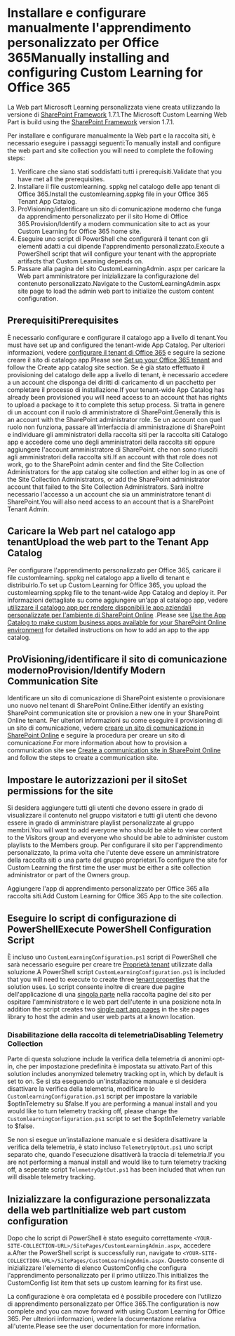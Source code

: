 # <a name="manually-installing-and-configuring-custom-learning-for-office-365"></a><span data-ttu-id="1eb3a-101">Installare e configurare manualmente l'apprendimento personalizzato per Office 365</span><span class="sxs-lookup"><span data-stu-id="1eb3a-101">Manually installing and configuring Custom Learning for Office 365</span></span>

<span data-ttu-id="1eb3a-102">La Web part Microsoft Learning personalizzata viene creata utilizzando la versione di [SharePoint Framework](https://docs.microsoft.com/en-us/sharepoint/dev/spfx/sharepoint-framework-overview) 1.7.1.</span><span class="sxs-lookup"><span data-stu-id="1eb3a-102">The Microsoft Custom Learning Web Part is build using the [SharePoint Framework](https://docs.microsoft.com/en-us/sharepoint/dev/spfx/sharepoint-framework-overview) version 1.7.1.</span></span>

<span data-ttu-id="1eb3a-103">Per installare e configurare manualmente la Web part e la raccolta siti, è necessario eseguire i passaggi seguenti:</span><span class="sxs-lookup"><span data-stu-id="1eb3a-103">To manually install and configure the web part and site collection you will need to complete the following steps:</span></span>

1. <span data-ttu-id="1eb3a-104">Verificare che siano stati soddisfatti tutti i prerequisiti.</span><span class="sxs-lookup"><span data-stu-id="1eb3a-104">Validate that you have met all the prerequisites.</span></span>
1. <span data-ttu-id="1eb3a-105">Installare il file customlearning. sppkg nel catalogo delle app tenant di Office 365.</span><span class="sxs-lookup"><span data-stu-id="1eb3a-105">Install the customlearning.sppkg file in your Office 365 Tenant App Catalog.</span></span>
1. <span data-ttu-id="1eb3a-106">ProVisioning/identificare un sito di comunicazione moderno che funga da apprendimento personalizzato per il sito Home di Office 365.</span><span class="sxs-lookup"><span data-stu-id="1eb3a-106">Provision/Identify a modern communication site to act as your Custom Learning for Office 365 home site.</span></span>
1. <span data-ttu-id="1eb3a-107">Eseguire uno script di PowerShell che configurerà il tenant con gli elementi adatti a cui dipende l'apprendimento personalizzato.</span><span class="sxs-lookup"><span data-stu-id="1eb3a-107">Execute a PowerShell script that will configure your tenant with the appropriate artifacts that Custom Learning depends on.</span></span>
1. <span data-ttu-id="1eb3a-108">Passare alla pagina del sito CustomLearningAdmin. aspx per caricare la Web part amministratore per inizializzare la configurazione del contenuto personalizzato.</span><span class="sxs-lookup"><span data-stu-id="1eb3a-108">Navigate to the CustomLearningAdmin.aspx site page to load the admin web part to initialize the custom content configuration.</span></span>

## <a name="prerequisites"></a><span data-ttu-id="1eb3a-109">Prerequisiti</span><span class="sxs-lookup"><span data-stu-id="1eb3a-109">Prerequisites</span></span>

<span data-ttu-id="1eb3a-110">È necessario configurare e configurare il catalogo app a livello di tenant.</span><span class="sxs-lookup"><span data-stu-id="1eb3a-110">You must have set up and configured the tenant-wide App Catalog.</span></span> <span data-ttu-id="1eb3a-111">Per ulteriori informazioni, vedere [configurare il tenant di Office 365](https://docs.microsoft.com/en-us/sharepoint/dev/spfx/set-up-your-developer-tenant#create-app-catalog-site) e seguire la sezione creare il sito di catalogo app.</span><span class="sxs-lookup"><span data-stu-id="1eb3a-111">Please see [Set up your Office 365 tenant](https://docs.microsoft.com/en-us/sharepoint/dev/spfx/set-up-your-developer-tenant#create-app-catalog-site) and follow the Create app catalog site section.</span></span> <span data-ttu-id="1eb3a-112">Se è già stato effettuato il provisioning del catalogo delle app a livello di tenant, è necessario accedere a un account che disponga dei diritti di caricamento di un pacchetto per completare il processo di installazione.</span><span class="sxs-lookup"><span data-stu-id="1eb3a-112">If your tenant-wide App Catalog has already been provisioned you will need access to an account that has rights to upload a package to it to complete this setup process.</span></span> <span data-ttu-id="1eb3a-113">Si tratta in genere di un account con il ruolo di amministratore di SharePoint.</span><span class="sxs-lookup"><span data-stu-id="1eb3a-113">Generally this is an account with the SharePoint administrator role.</span></span> <span data-ttu-id="1eb3a-114">Se un account con quel ruolo non funziona, passare all'interfaccia di amministrazione di SharePoint e individuare gli amministratori della raccolta siti per la raccolta siti Catalogo app e accedere come uno degli amministratori della raccolta siti oppure aggiungere l'account amministratore di SharePoint. che non sono riusciti agli amministratori della raccolta siti.</span><span class="sxs-lookup"><span data-stu-id="1eb3a-114">If an account with that role does not work, go to the SharePoint admin center and find the Site Collection Administrators for the app catalog site collection and either log in as one of the Site Collection Administrators, or add the SharePoint administrator account that failed to the Site Collection Administrators.</span></span> <span data-ttu-id="1eb3a-115">Sarà inoltre necessario l'accesso a un account che sia un amministratore tenant di SharePoint.</span><span class="sxs-lookup"><span data-stu-id="1eb3a-115">You will also need access to an account that is a SharePoint Tenant Admin.</span></span>

## <a name="upload-the-web-part-to-the-tenant-app-catalog"></a><span data-ttu-id="1eb3a-116">Caricare la Web part nel catalogo app tenant</span><span class="sxs-lookup"><span data-stu-id="1eb3a-116">Upload the web part to the Tenant App Catalog</span></span>

<span data-ttu-id="1eb3a-117">Per configurare l'apprendimento personalizzato per Office 365, caricare il file customlearning. sppkg nel catalogo app a livello di tenant e distribuirlo.</span><span class="sxs-lookup"><span data-stu-id="1eb3a-117">To set up Custom Learning for Office 365, you upload the customlearning.sppkg file to the tenant-wide App Catalog and deploy it.</span></span> <span data-ttu-id="1eb3a-118">Per informazioni dettagliate su come aggiungere un'app al catalogo app, vedere [utilizzare il catalogo app per rendere disponibili le app aziendali personalizzate per l'ambiente di SharePoint Online](https://docs.microsoft.com/en-us/sharepoint/use-app-catalog) .</span><span class="sxs-lookup"><span data-stu-id="1eb3a-118">Please see [Use the App Catalog to make custom business apps available for your SharePoint Online environment](https://docs.microsoft.com/en-us/sharepoint/use-app-catalog) for detailed instructions on how to add an app to the app catalog.</span></span>

## <a name="provisionidentify-modern-communication-site"></a><span data-ttu-id="1eb3a-119">ProVisioning/identificare il sito di comunicazione moderno</span><span class="sxs-lookup"><span data-stu-id="1eb3a-119">Provision/Identify Modern Communication Site</span></span>

<span data-ttu-id="1eb3a-120">Identificare un sito di comunicazione di SharePoint esistente o provisionare uno nuovo nel tenant di SharePoint Online.</span><span class="sxs-lookup"><span data-stu-id="1eb3a-120">Either identify an existing SharePoint communication site or provision a new one in your SharePoint Online tenant.</span></span> <span data-ttu-id="1eb3a-121">Per ulteriori informazioni su come eseguire il provisioning di un sito di comunicazione, vedere [creare un sito di comunicazione in SharePoint Online](https://support.office.com/en-us/article/create-a-communication-site-in-sharepoint-online-7fb44b20-a72f-4d2c-9173-fc8f59ba50eb) e seguire la procedura per creare un sito di comunicazione.</span><span class="sxs-lookup"><span data-stu-id="1eb3a-121">For more information about how to provision a communication site see [Create a communication site in SharePoint Online](https://support.office.com/en-us/article/create-a-communication-site-in-sharepoint-online-7fb44b20-a72f-4d2c-9173-fc8f59ba50eb) and follow the steps to create a communication site.</span></span>

## <a name="set-permissions-for-the-site"></a><span data-ttu-id="1eb3a-122">Impostare le autorizzazioni per il sito</span><span class="sxs-lookup"><span data-stu-id="1eb3a-122">Set permissions for the site</span></span>

<span data-ttu-id="1eb3a-123">Si desidera aggiungere tutti gli utenti che devono essere in grado di visualizzare il contenuto nel gruppo visitatori e tutti gli utenti che devono essere in grado di amministrare playlist personalizzate al gruppo membri.</span><span class="sxs-lookup"><span data-stu-id="1eb3a-123">You will want to add everyone who should be able to view content to the Visitors group and everyone who should be able to administer custom playlists to the Members group.</span></span> <span data-ttu-id="1eb3a-124">Per configurare il sito per l'apprendimento personalizzato, la prima volta che l'utente deve essere un amministratore della raccolta siti o una parte del gruppo proprietari.</span><span class="sxs-lookup"><span data-stu-id="1eb3a-124">To configure the site for Custom Learning the first time the user must be either a site collection administrator or part of the Owners group.</span></span>

<span data-ttu-id="1eb3a-125">Aggiungere l'app di apprendimento personalizzato per Office 365 alla raccolta siti.</span><span class="sxs-lookup"><span data-stu-id="1eb3a-125">Add Custom Learning for Office 365 App to the site collection.</span></span>

## <a name="execute-powershell-configuration-script"></a><span data-ttu-id="1eb3a-126">Eseguire lo script di configurazione di PowerShell</span><span class="sxs-lookup"><span data-stu-id="1eb3a-126">Execute PowerShell Configuration Script</span></span>

<span data-ttu-id="1eb3a-127">È incluso uno `CustomLearningConfiguration.ps1` script di PowerShell che sarà necessario eseguire per creare tre [Proprietà tenant](https://docs.microsoft.com/en-us/sharepoint/dev/spfx/tenant-properties) utilizzate dalla soluzione.</span><span class="sxs-lookup"><span data-stu-id="1eb3a-127">A PowerShell script `CustomLearningConfiguration.ps1` is included that you will need to execute to create three [tenant properties](https://docs.microsoft.com/en-us/sharepoint/dev/spfx/tenant-properties) that the solution uses.</span></span> <span data-ttu-id="1eb3a-128">Lo script consente inoltre di creare due pagine dell'applicazione di una [singola parte](https://docs.microsoft.com/en-us/sharepoint/dev/spfx/web-parts/single-part-app-pages) nella raccolta pagine del sito per ospitare l'amministratore e le web part dell'utente in una posizione nota.</span><span class="sxs-lookup"><span data-stu-id="1eb3a-128">In addition the script creates two [single part app pages](https://docs.microsoft.com/en-us/sharepoint/dev/spfx/web-parts/single-part-app-pages) in the site pages library to host the admin and user web parts at a known location.</span></span>

### <a name="disabling-telemetry-collection"></a><span data-ttu-id="1eb3a-129">Disabilitazione della raccolta di telemetria</span><span class="sxs-lookup"><span data-stu-id="1eb3a-129">Disabling Telemetry Collection</span></span>

<span data-ttu-id="1eb3a-130">Parte di questa soluzione include la verifica della telemetria di anonimi opt-in, che per impostazione predefinita è impostata su attivato.</span><span class="sxs-lookup"><span data-stu-id="1eb3a-130">Part of this solution includes anonymized telemetry tracking opt in, which by default is set to on.</span></span> <span data-ttu-id="1eb3a-131">Se si sta eseguendo un'installazione manuale e si desidera disattivare la verifica della telemetria, modificare lo `CustomlearningConfiguration.ps1` script per impostare la variabile $optInTelemetry su $false.</span><span class="sxs-lookup"><span data-stu-id="1eb3a-131">If you are performing a manual install and you would like to turn telemetry tracking off, please change the `CustomlearningConfiguration.ps1` script to set the $optInTelemetry variable to $false.</span></span>

<span data-ttu-id="1eb3a-132">Se non si esegue un'installazione manuale e si desidera disattivare la verifica della telemetria, è stato incluso `TelemetryOptOut.ps1` uno script separato che, quando l'esecuzione disattiverà la traccia di telemetria.</span><span class="sxs-lookup"><span data-stu-id="1eb3a-132">If you are not performing a manual install and would like to turn telemetry tracking off, a seperate script `TelemetryOptOut.ps1` has been included that when run will disable telemetry tracking.</span></span>

## <a name="initialize-web-part-custom-configuration"></a><span data-ttu-id="1eb3a-133">Inizializzare la configurazione personalizzata della web part</span><span class="sxs-lookup"><span data-stu-id="1eb3a-133">Initialize web part custom configuration</span></span>

<span data-ttu-id="1eb3a-134">Dopo che lo script di PowerShell è stato eseguito correttamente `<YOUR-SITE-COLLECTION-URL>/SitePages/CustomLearningAdmin.aspx`, accedere a.</span><span class="sxs-lookup"><span data-stu-id="1eb3a-134">After the PowerShell script is successfully run, navigate to `<YOUR-SITE-COLLECTION-URL>/SitePages/CustomLearningAdmin.aspx`.</span></span> <span data-ttu-id="1eb3a-135">Questo consente di inizializzare l'elemento di elenco CustomConfig che configura l'apprendimento personalizzato per il primo utilizzo.</span><span class="sxs-lookup"><span data-stu-id="1eb3a-135">This initializes the CustomConfig list item that sets up custom learning for its first use.</span></span>

<span data-ttu-id="1eb3a-136">La configurazione è ora completata ed è possibile procedere con l'utilizzo di apprendimento personalizzato per Office 365.</span><span class="sxs-lookup"><span data-stu-id="1eb3a-136">The configuration is now complete and you can move forward with using Custom Learning for Office 365.</span></span> <span data-ttu-id="1eb3a-137">Per ulteriori informazioni, vedere la documentazione relativa all'utente.</span><span class="sxs-lookup"><span data-stu-id="1eb3a-137">Please see the user documentation for more information.</span></span>